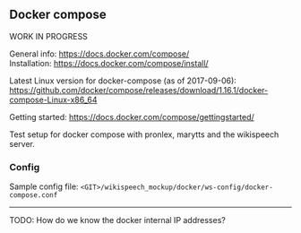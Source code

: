 ## Docker compose 

WORK IN PROGRESS

General info: https://docs.docker.com/compose/   
Installation: https://docs.docker.com/compose/install/   

Latest Linux version for docker-compose (as of 2017-09-06):
https://github.com/docker/compose/releases/download/1.16.1/docker-compose-Linux-x86_64

Getting started: https://docs.docker.com/compose/gettingstarted/

Test setup for docker compose with pronlex, marytts and the wikispeech server.

### Config

Sample config file: `<GIT>/wikispeech_mockup/docker/ws-config/docker-compose.conf`

---
TODO: How do we know the docker internal IP addresses?
